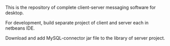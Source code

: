 This is the repository of complete client-server messaging software for desktop.

For development, build separate project of client and server each in netbeans IDE.

Download and add MySQL-connector jar file to the library of server project.